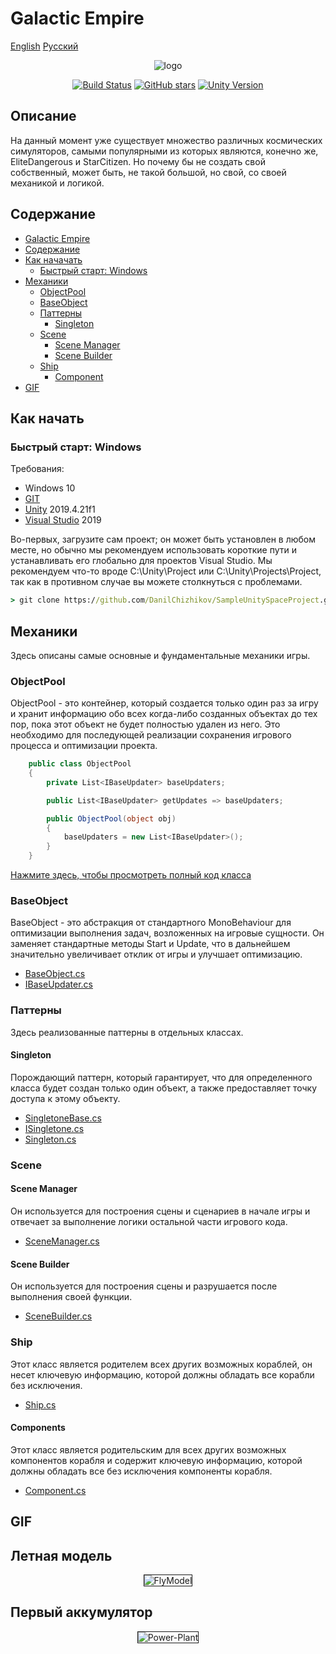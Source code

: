 # Galactic Empire
[English](README.md)
[Русский](README_RU.md)
<p align="center">
<img src="https://i.ibb.co/6JDsG4v/logo.png" alt="logo" border="0">
</p>

<p align="center">
<a href="https://travis-ci.org/DanilChizhikov/framework"><img src="https://travis-ci.org/DanilChizhikov/SampleUnitySpaceProject.svg" alt="Build Status"></a>
<a href="https://github.com/DanilChizhikov/SampleUnitySpaceProject/stargazers"><img src="https://img.shields.io/github/stars/DanilChizhikov/SampleUnitySpaceProject" alt="GitHub stars"></a>
<a href="https://unity.com"><img src="https://img.shields.io/badge/Unity-2019.4.21f1-green" alt="Unity Version"></a>
</p>

## Описание
На данный момент уже существует множество различных космических симуляторов, самыми популярными из которых являются, конечно же, EliteDangerous и StarCitizen. Но почему бы не создать свой собственный, может быть, не такой большой, но свой, со своей механикой и логикой.
## Содержание
- [Galactic Empire](#Galactic-Empire)
- [Содержание](#содержание)
- [Как начачать](#как-начать)
  - [Быстрый старт: Windows](#быстрый-старт-Windows)
- [Механики](#механики)
  - [ObjectPool](#objectpool)
  - [BaseObject](#baseobject)
  - [Паттерны](#паттерны)
    - [Singleton](#singleton)
  - [Scene](#scene)
    - [Scene Manager](#scene-manager)
    - [Scene Builder](#scene-builder)
  - [Ship](#ship)
    - [Component](#component)
- [GIF](#gif)

## Как начать
### Быстрый старт: Windows

Требования:
- Windows 10
- [GIT](https://git-scm.com/downloads)
- [Unity](https://unity.com) 2019.4.21f1
- [Visual Studio](https://visualstudio.microsoft.com/) 2019

Во-первых, загрузите сам проект; он может быть установлен в любом месте, но обычно мы рекомендуем использовать короткие пути и устанавливать его глобально для проектов Visual Studio. Мы рекомендуем что-то вроде C:\Unity\Project или C:\Unity\Projects\Project, так как в противном случае вы можете столкнуться с проблемами.
```cmd
> git clone https://github.com/DanilChizhikov/SampleUnitySpaceProject.git
```

## Механики
Здесь описаны самые основные и фундаментальные механики игры.

### ObjectPool
ObjectPool - это контейнер, который создается только один раз за игру и хранит информацию обо всех когда-либо созданных объектах до тех пор, пока этот объект не будет полностью удален из него.
Это необходимо для последующей реализации сохранения игрового процесса и оптимизации проекта.
```C#
    public class ObjectPool
    {
        private List<IBaseUpdater> baseUpdaters;

        public List<IBaseUpdater> getUpdates => baseUpdaters;

        public ObjectPool(object obj)
        {
            baseUpdaters = new List<IBaseUpdater>();
        }
    }
```
[Нажмите здесь, чтобы просмотреть полный код класса](https://github.com/DanilChizhikov/SampleUnitySpaceProject/blob/main/Assets/Data/Script/Core/ObjectPool/ObjectPool.cs)

### BaseObject
BaseObject - это абстракция от стандартного MonoBehaviour для оптимизации выполнения задач, возложенных на игровые сущности. Он заменяет стандартные методы Start и Update, что в дальнейшем значительно увеличивает отклик от игры и улучшает оптимизацию.

- [BaseObject.cs](https://github.com/DanilChizhikov/SampleUnitySpaceProject/blob/main/Assets/Data/Script/Core/ObjectPool/BaseObject.cs)
- [IBaseUpdater.cs](https://github.com/DanilChizhikov/SampleUnitySpaceProject/blob/main/Assets/Data/Script/Core/ObjectPool/IBaseUpdater.cs)

### Паттерны
Здесь реализованные паттерны в отдельных классах.
#### Singleton
Порождающий паттерн, который гарантирует, что для определенного класса будет создан только один объект, а также предоставляет точку доступа к этому объекту.
- [SingletoneBase.cs](https://github.com/DanilChizhikov/SampleUnitySpaceProject/blob/main/Assets/Data/Script/Core/Paterns/Singletone/SingletoneBase.cs)
- [ISingletone.cs](https://github.com/DanilChizhikov/SampleUnitySpaceProject/blob/main/Assets/Data/Script/Core/Paterns/Singletone/ISingletone.cs)
- [Singleton.cs](https://github.com/DanilChizhikov/SampleUnitySpaceProject/blob/main/Assets/Data/Script/Core/Paterns/Singletone/Singleton.cs)
### Scene
#### Scene Manager
Он используется для построения сцены и сценариев в начале игры и отвечает за выполнение логики остальной части игрового кода.
- [SceneManager.cs](https://github.com/DanilChizhikov/SampleUnitySpaceProject/blob/main/Assets/Data/Script/Core/Scene/SceneManager.cs)

#### Scene Builder 
Он используется для построения сцены и разрушается после выполнения своей функции.
- [SceneBuilder.cs](https://github.com/DanilChizhikov/SampleUnitySpaceProject/blob/main/Assets/Data/Script/Core/Scene/SceneBuilder.cs)

### Ship
Этот класс является родителем всех других возможных кораблей, он несет ключевую информацию, которой должны обладать все корабли без исключения.
- [Ship.cs](https://github.com/DanilChizhikov/SampleUnitySpaceProject/blob/main/Assets/Data/Script/Core/Ship/Ship.cs)
#### Components
Этот класс является родительским для всех других возможных компонентов корабля и содержит ключевую информацию, которой должны обладать все без исключения компоненты корабля.
- [Component.cs](https://github.com/DanilChizhikov/SampleUnitySpaceProject/blob/main/Assets/Data/Script/Core/Component/Component.cs)

## GIF
<h2>Летная модель</h2>
<p align="center">
  <img src="https://i.ibb.co/1MC7vPy/2021-03-01-21-38-35.gif" alt="FlyModel" border="01">
</p>
<h2>Первый аккумулятор</h2>
<p align="center">
<img src="https://i.ibb.co/RyWw7Gz/Power-Plant.gif" alt="Power-Plant" border="1">
</p>